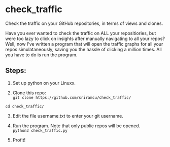 # check_traffic
Check the traffic on your GitHub repositories, in terms of views and clones.  

Have you ever wanted to check the traffic on ALL your repositiories, but were too lazy to click on insights after manually navigating to all your repos? Well, now I've written a program that will open the traffic graphs for all your repos simulataneously, saving you the hassle of clicking a million times. All you have to do is run the program.  

## Steps:
1. Set up python on your Linuxx.  

2. Clone this repo:  
`git clone https://github.com/sriramcu/check_traffic/`  

`cd check_traffic/`  

3. Edit the file username.txt to enter your git username.  

4. Run the program. Note that only public repos will be opened.  
`python3 check_traffic.py`  

5. Profit!
